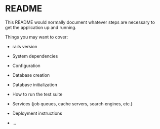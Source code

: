 # README

This README would normally document whatever steps are necessary to get the
application up and running.

Things you may want to cover:

* rails version

* System dependencies

* Configuration

* Database creation

* Database initialization

* How to run the test suite

* Services (job queues, cache servers, search engines, etc.)

* Deployment instructions

* ...
